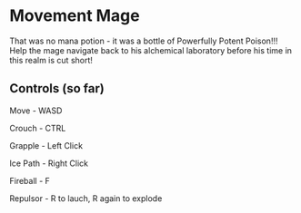 # Movement Mage
That was no mana potion - it was a bottle of Powerfully Potent Poison!!! Help the mage navigate back to his alchemical laboratory before his time in this realm is cut short!

## Controls (so far)
Move - WASD

Crouch - CTRL

Grapple - Left Click

Ice Path - Right Click

Fireball - F

Repulsor - R to lauch, R again to explode
